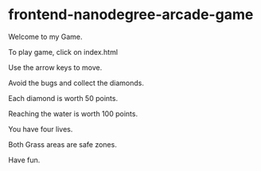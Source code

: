 frontend-nanodegree-arcade-game
===============================

Welcome to my Game.

To play game, click on index.html

Use the arrow keys to move.

Avoid the bugs and collect the diamonds.

Each diamond is worth 50 points.

Reaching the water is worth 100 points.

You have four lives.

Both Grass areas are safe zones.

Have fun.
